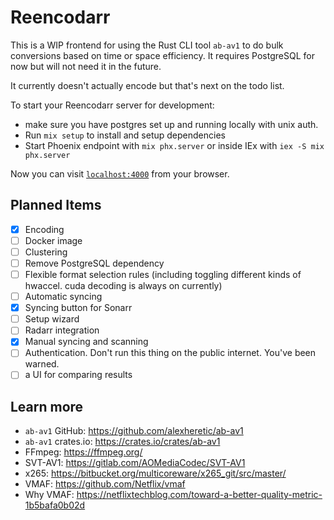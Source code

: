 # Reencodarr

This is a WIP frontend for using the Rust CLI tool `ab-av1` to do bulk conversions based on time or space efficiency. It requires PostgreSQL for now but will not need it in the future.

It currently doesn't actually encode but that's next on the todo list.

To start your Reencodarr server for development:

  * make sure you have postgres set up and running locally with unix auth.
  * Run `mix setup` to install and setup dependencies
  * Start Phoenix endpoint with `mix phx.server` or inside IEx with `iex -S mix phx.server`

Now you can visit [`localhost:4000`](http://localhost:4000) from your browser.

## Planned Items

  - [x] Encoding
  - [ ] Docker image
  - [ ] Clustering
  - [ ] Remove PostgreSQL dependency
  - [ ] Flexible format selection rules (including toggling different kinds of hwaccel. cuda decoding is always on currently)
  - [ ] Automatic syncing
  - [x] Syncing button for Sonarr
  - [ ] Setup wizard
  - [ ] Radarr integration
  - [x] Manual syncing and scanning
  - [ ] Authentication. Don't run this thing on the public internet. You've been warned.
  - [ ] a UI for comparing results

## Learn more

  * `ab-av1` GitHub: https://github.com/alexheretic/ab-av1
  * `ab-av1` crates.io: https://crates.io/crates/ab-av1
  * FFmpeg: https://ffmpeg.org/
  * SVT-AV1: https://gitlab.com/AOMediaCodec/SVT-AV1
  * x265: https://bitbucket.org/multicoreware/x265_git/src/master/
  * VMAF: https://github.com/Netflix/vmaf
  * Why VMAF: https://netflixtechblog.com/toward-a-better-quality-metric-1b5bafa0b02d
